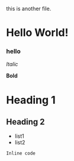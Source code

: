 this is another file.

# Hello World!
### hello


*Italic*

**Bold**
# Heading 1
## Heading 2
* list1
* list2

`Inline code`

